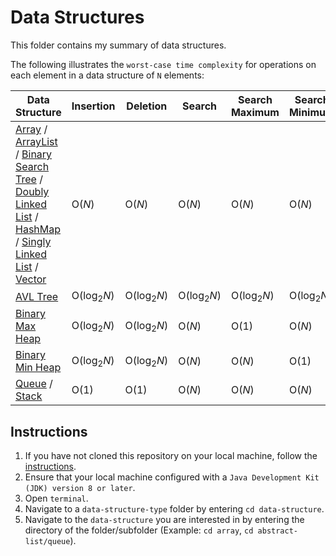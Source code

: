 # Data Structures

This folder contains my summary of data structures.

The following illustrates the `worst-case time complexity` for operations on each element in a data structure of `N` elements:

Data Structure           | Insertion               | Deletion                | Search                   | Search Maximum            | Search Minimum
------------------------ | ----------------------- | ----------------------- | -----------------------  | -----------------------   | -----------------------
[Array](https://github.com/shumarb/learning/tree/main/data-structures/array) / [ArrayList](https://github.com/shumarb/learning/tree/main/data-structures/abstract-list/array-list) / [Binary Search Tree](https://github.com/shumarb/learning/tree/main/data-structures/tree/binary-search-tree) / [Doubly Linked List](https://github.com/shumarb/learning/tree/main/data-structures/abstract-list/linked-list/doubly-linked-list) / [HashMap](https://github.com/shumarb/learning/tree/main/data-structures/abstract-map/hashmap/) / [Singly Linked List](https://github.com/shumarb/learning/tree/main/data-structures/abstract-list/linked-list/singly-linked-list) / [Vector](https://github.com/shumarb/learning/tree/main/data-structures/abstract-list/vector) | O(_N_) | O(_N_) | O(_N_) | O(_N_) | O(_N_)
[AVL Tree](https://github.com/shumarb/learning/tree/main/data-structures/tree/avl-tree) | O(log<sub>2</sub>_N_) | O(log<sub>2</sub>_N_) | O(log<sub>2</sub>_N_) | O(log<sub>2</sub>_N_) | O(log<sub>2</sub>_N_)
[Binary Max Heap](https://github.com/shumarb/learning/tree/main/data-structures/tree/binary-max-heap) | O(log<sub>2</sub>_N_) | O(log<sub>2</sub>_N_) | O(_N_) | O(1) | O(_N_)
[Binary Min Heap](https://github.com/shumarb/learning/tree/main/data-structures/tree/binary-min-heap) | O(log<sub>2</sub>_N_) | O(log<sub>2</sub>_N_) | O(_N_)  | O(_N_) | O(1)
[Queue](https://github.com/shumarb/learning/tree/main/data-structures/abstract-list/queue) / [Stack](https://github.com/shumarb/learning/tree/main/data-structures/abstract-list/stack) | O(1) | O(1) | O(_N_) | O(_N_) | O(_N_)

## Instructions
1. If you have not cloned this repository on your local machine, follow the [instructions](https://github.com/shumarb/learning#how-to-use-this-repository).
2. Ensure that your local machine configured with a `Java Development Kit (JDK) version 8 or later`.
3. Open `terminal`.
4. Navigate to a `data-structure-type` folder by entering `cd data-structure`.
5. Navigate to the `data-structure` you are interested in by entering the directory of the folder/subfolder (Example: `cd array`, `cd abstract-list/queue`).
